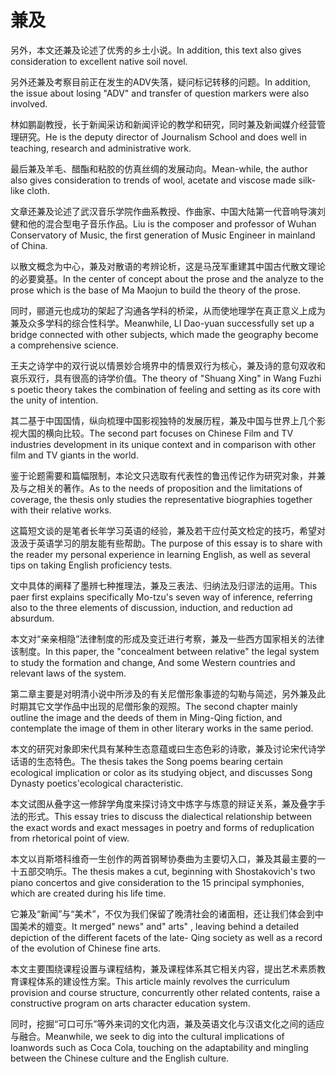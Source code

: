 # 兼及

<p><span class="chinese">另外，本文还兼及论述了优秀的乡土小说。</span><span class="english">In addition, this text also gives consideration to excellent native soil novel.</span></p>

<p><span class="chinese">另外还兼及考察目前正在发生的ADV失落，疑问标记转移的问题。</span><span class="english">In addition, the issue about losing "ADV" and transfer of question markers were also involved.</span></p>

<p><span class="chinese">林如鹏副教授，长于新闻采访和新闻评论的教学和研究，同时兼及新闻媒介经营管理研究。</span><span class="english">He is the deputy director of Journalism School and does well in teaching, research and administrative work.</span></p>

<p><span class="chinese">最后兼及羊毛、醋酯和粘胶的仿真丝绸的发展动向。</span><span class="english">Mean-while, the author also gives consideration to trends of wool, acetate and viscose made silk-like cloth.</span></p>

<p><span class="chinese">文章还兼及论述了武汉音乐学院作曲系教授、作曲家、中国大陆第一代音响导演刘健和他的混合型电子音乐作品。</span><span class="english">Liu is the composer and professor of Wuhan Conservatory of Music, the first generation of Music Engineer in mainland of China.</span></p>

<p><span class="chinese">以散文概念为中心，兼及对散语的考辨论析，这是马茂军重建其中国古代散文理论的必要奠基。</span><span class="english">In the center of concept about the prose and the analyze to the prose which is the base of Ma Maojun to build the theory of the prose.</span></p>

<p><span class="chinese">同时，郦道元也成功的架起了沟通各学科的桥梁，从而使地理学在真正意义上成为兼及众多学科的综合性科学。</span><span class="english">Meanwhile, LI Dao-yuan successfully set up a bridge connected with other subjects, which made the geography become a comprehensive science.</span></p>

<p><span class="chinese">王夫之诗学中的双行说以情景妙合境界中的情景双行为核心，兼及诗的意句双收和哀乐双行，具有很高的诗学价值。</span><span class="english">The theory of "Shuang Xing" in Wang Fuzhi s poetic theory takes the combination of feeling and setting as its core with the unity of intention.</span></p>

<p><span class="chinese">其二基于中国国情，纵向梳理中国影视独特的发展历程，兼及中国与世界上几个影视大国的横向比较。</span><span class="english">The second part focuses on Chinese Film and TV industries development in its unique context and in comparison with other film and TV giants in the world.</span></p>

<p><span class="chinese">鉴于论题需要和篇幅限制，本论文只选取有代表性的鲁迅传记作为研究对象，并兼及与之相关的著作。</span><span class="english">As to the needs of proposition and the limitations of coverage, the thesis only studies the representative biographies together with their relative works.</span></p>

<p><span class="chinese">这篇短文谈的是笔者长年学习英语的经验，兼及若干应付英文检定的技巧，希望对汲汲于英语学习的朋友能有些帮助。</span><span class="english">The purpose of this essay is to share with the reader my personal experience in learning English, as well as several tips on taking English proficiency tests.</span></p>

<p><span class="chinese">文中具体的阐释了墨辨七种推理法，兼及三表法、归纳法及归谬法的运用。</span><span class="english">This paer first explains specifically Mo-tzu's seven way of inference, referring also to the three elements of discussion, induction, and reduction ad absurdum.</span></p>

<p><span class="chinese">本文对“亲亲相隐”法律制度的形成及变迁进行考察，兼及一些西方国家相关的法律该制度。</span><span class="english">In this paper, the "concealment between relative" the legal system to study the formation and change, And some Western countries and relevant laws of the system.</span></p>

<p><span class="chinese">第二章主要是对明清小说中所涉及的有关尼僧形象事迹的勾勒与简述，另外兼及此时期其它文学作品中出现的尼僧形象的观照。</span><span class="english">The second chapter mainly outline the image and the deeds of them in Ming-Qing fiction, and contemplate the image of them in other literary works in the same period.</span></p>

<p><span class="chinese">本文的研究对象即宋代具有某种生态意蕴或曰生态色彩的诗歌，兼及讨论宋代诗学话语的生态特色。</span><span class="english">The thesis takes the Song poems bearing certain ecological implication or color as its studying object, and discusses Song Dynasty poetics'ecological characteristic.</span></p>

<p><span class="chinese">本文试图从叠字这一修辞学角度来探讨诗文中炼字与炼意的辩证关系，兼及叠字手法的形式。</span><span class="english">This essay tries to discuss the dialectical relationship between the exact words and exact messages in poetry and forms of reduplication from rhetorical point of view.</span></p>

<p><span class="chinese">本文以肖斯塔科维奇一生创作的两首钢琴协奏曲为主要切入口，兼及其最主要的一十五部交响乐。</span><span class="english">The thesis makes a cut, beginning with Shostakovich's two piano concertos and give consideration to the 15 principal symphonies, which are created during his life time.</span></p>

<p><span class="chinese">它兼及“新闻”与“美术”，不仅为我们保留了晚清社会的诸面相，还让我们体会到中国美术的嬗变。</span><span class="english">It merged" news" and" arts" , leaving behind a detailed depiction of the different facets of the late- Qing society as well as a record of the evolution of Chinese fine arts.</span></p>

<p><span class="chinese">本文主要围绕课程设置与课程结构，兼及课程体系其它相关内容，提出艺术素质教育课程体系的建设性方案。</span><span class="english">This article mainly revolves the curriculum provision and course structure, concurrently other related contents, raise a constructive program on arts character education system.</span></p>

<p><span class="chinese">同时，挖掘“可口可乐”等外来词的文化内涵，兼及英语文化与汉语文化之间的适应与融合。</span><span class="english">Meanwhile, we seek to dig into the cultural implications of loanwords such as Coca Cola, touching on the adaptability and mingling between the Chinese culture and the English culture.</span></p>

